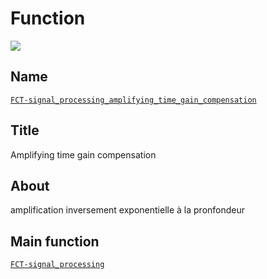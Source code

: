 # Function
![](viewme.jpg)

## Name
[`FCT-signal_processing_amplifying_time_gain_compensation`]()

## Title
Amplifying time gain compensation

## About
amplification inversement exponentielle à la pronfondeur

## Main function
[`FCT-signal_processing`](../FCT-signal_processing)
